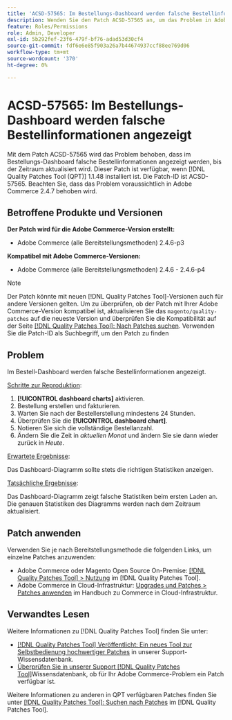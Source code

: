 ```yaml
---
title: 'ACSD-57565: Im Bestellungs-Dashboard werden falsche Bestellinformationen angezeigt'
description: Wenden Sie den Patch ACSD-57565 an, um das Problem in Adobe Commerce zu beheben, bei dem im Bestell-Dashboard falsche Bestellinformationen angezeigt werden, bis der Zeitraum aktualisiert wird.
feature: Roles/Permissions
role: Admin, Developer
exl-id: 5b292fef-23f6-479f-bf76-adad53d30cf4
source-git-commit: fdf6e6e85f903a26a7b44674937ccf88ee769d06
workflow-type: tm+mt
source-wordcount: '370'
ht-degree: 0%

---
```


# ACSD-57565: Im Bestellungs-Dashboard werden falsche Bestellinformationen angezeigt

Mit dem Patch ACSD-57565 wird das Problem behoben, dass im Bestellungs-Dashboard falsche Bestellinformationen angezeigt werden, bis der Zeitraum aktualisiert wird. Dieser Patch ist verfügbar, wenn [!DNL Quality Patches Tool (QPT)] 1.1.48 installiert ist. Die Patch-ID ist ACSD-57565. Beachten Sie, dass das Problem voraussichtlich in Adobe Commerce 2.4.7 behoben wird.

## Betroffene Produkte und Versionen

**Der Patch wird für die Adobe Commerce-Version erstellt:**

* Adobe Commerce (alle Bereitstellungsmethoden) 2.4.6-p3

**Kompatibel mit Adobe Commerce-Versionen:**

* Adobe Commerce (alle Bereitstellungsmethoden) 2.4.6 - 2.4.6-p4

>[!NOTE]
>
>Der Patch könnte mit neuen [!DNL Quality Patches Tool]-Versionen auch für andere Versionen gelten. Um zu überprüfen, ob der Patch mit Ihrer Adobe Commerce-Version kompatibel ist, aktualisieren Sie das `magento/quality-patches` auf die neueste Version und überprüfen Sie die Kompatibilität auf der Seite [[!DNL Quality Patches Tool]: Nach Patches suchen](https://experienceleague.adobe.com/tools/commerce-quality-patches/index.html). Verwenden Sie die Patch-ID als Suchbegriff, um den Patch zu finden

## Problem

Im Bestell-Dashboard werden falsche Bestellinformationen angezeigt.

<u>Schritte zur Reproduktion</u>:

1. **[!UICONTROL dashboard charts]** aktivieren.
1. Bestellung erstellen und fakturieren.
1. Warten Sie nach der Bestellerstellung mindestens 24 Stunden.
1. Überprüfen Sie die **[!UICONTROL dashboard chart]**.
1. Notieren Sie sich die vollständige Bestellanzahl.
1. Ändern Sie die Zeit in *aktuellen Monat* und ändern Sie sie dann wieder zurück in *Heute*.

<u>Erwartete Ergebnisse</u>:

Das Dashboard-Diagramm sollte stets die richtigen Statistiken anzeigen.

<u>Tatsächliche Ergebnisse</u>:

Das Dashboard-Diagramm zeigt falsche Statistiken beim ersten Laden an. Die genauen Statistiken des Diagramms werden nach dem Zeitraum aktualisiert.

## Patch anwenden

Verwenden Sie je nach Bereitstellungsmethode die folgenden Links, um einzelne Patches anzuwenden:

* Adobe Commerce oder Magento Open Source On-Premise: [[!DNL Quality Patches Tool] > Nutzung](https://experienceleague.adobe.com/docs/commerce-operations/tools/quality-patches-tool/usage.html) im [!DNL Quality Patches Tool].
* Adobe Commerce in Cloud-Infrastruktur: [Upgrades und Patches > Patches anwenden](https://experienceleague.adobe.com/docs/commerce-cloud-service/user-guide/develop/upgrade/apply-patches.html) im Handbuch zu Commerce in Cloud-Infrastruktur.

## Verwandtes Lesen

Weitere Informationen zu [!DNL Quality Patches Tool] finden Sie unter:

* [[!DNL Quality Patches Tool] Veröffentlicht: Ein neues Tool zur Selbstbedienung hochwertiger Patches](/help/announcements/adobe-commerce-announcements/magento-quality-patches-released-new-tool-to-self-serve-quality-patches.md) in unserer Support-Wissensdatenbank.
* [Überprüfen Sie in unserer Support [!DNL Quality Patches Tool]](/help/support-tools/patches-available-in-qpt-tool/check-patch-for-magento-issue-with-magento-quality-patches.md)Wissensdatenbank, ob für Ihr Adobe Commerce-Problem ein Patch verfügbar ist.

Weitere Informationen zu anderen in QPT verfügbaren Patches finden Sie unter [[!DNL Quality Patches Tool]: Suchen nach Patches](https://experienceleague.adobe.com/tools/commerce-quality-patches/index.html) im [!DNL Quality Patches Tool].
